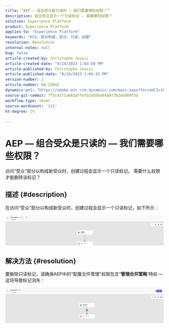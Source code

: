 ```yaml
---
title: “AEP — 组合受众是只读的 — 我们需要哪些权限？”
description: 组合受众显示一个只读标记 — 需要哪些权限？
solution: Experience Platform
product: Experience Platform
applies-to: "Experience Platform"
keywords: "KCS，受众构成，受众，只读，创建"
resolution: Resolution
internal-notes: null
bug: false
article-created-by: Christophe Jossic
article-created-date: "9/19/2023 1:03:50 PM"
article-published-by: Christophe Jossic
article-published-date: "9/19/2023 1:04:33 PM"
version-number: 2
article-number: KA-22841
dynamics-url: "https://adobe-ent.crm.dynamics.com/main.aspx?forceUCI=1&pagetype=entityrecord&etn=knowledgearticle&id=9c2d65f5-ec56-ee11-be6f-6045bd0065f9"
source-git-commit: 7f3ce1f1a683affefb2dd56a64a977b2ded09f3d
workflow-type: tm+mt
source-wordcount: '111'
ht-degree: 1%

---
```


# AEP — 组合受众是只读的 — 我们需要哪些权限？


访问“受众”部分以构成新受众时，创建过程会显示一个只读标记。 需要什么权限才能删除该标记？



## 描述 {#description}


在访问“受众”部分以构成新受众时，创建过程会显示一个只读标记，如下所示：

![](assets/___9e2d65f5-ec56-ee11-be6f-6045bd0065f9___.png)


## 解决方法 {#resolution}


要删除只读标记，请确保AEP中的“配置文件管理”权限包含“<b>管理合并策略</b>&#39;特权 — 这将导致标记消失：

![](assets/833c8ec9-ec56-ee11-be6f-6045bd0065f9.png)
